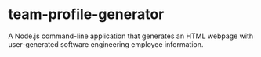 # team-profile-generator
A Node.js command-line application that generates an HTML webpage with user-generated software engineering employee information.
